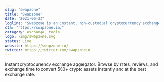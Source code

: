 ```yaml
---
slug: "swapzone"
title: "Swapzone"
date: "2021-06-22"
logline: "Swapzone is an instant, non-custodial cryptocurrency exchange aggregator."
cta: "https://swapzone.io/"
category: exchange, tools
logo: /img/swapzone.svg
status: Live
website: https://swapzone.io/
twitter: https://twitter.com/swapzoneio
---
```


Instant cryptocurrency exchange aggregator. Browse by rates, reviews, and exchange time to convert 500+ crypto assets instantly and at the best exchange rate.
